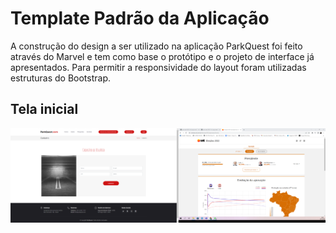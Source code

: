 # Template Padrão da Aplicação

A construção do design a ser utilizado na aplicação ParkQuest foi feito através do Marvel e tem como base o protótipo e o projeto de interface já apresentados. Para permitir a responsividade do layout foram utilizadas estruturas do Bootstrap.

## Tela inicial 

![Templatepadrao.png](img/Templatepadrao.png)

